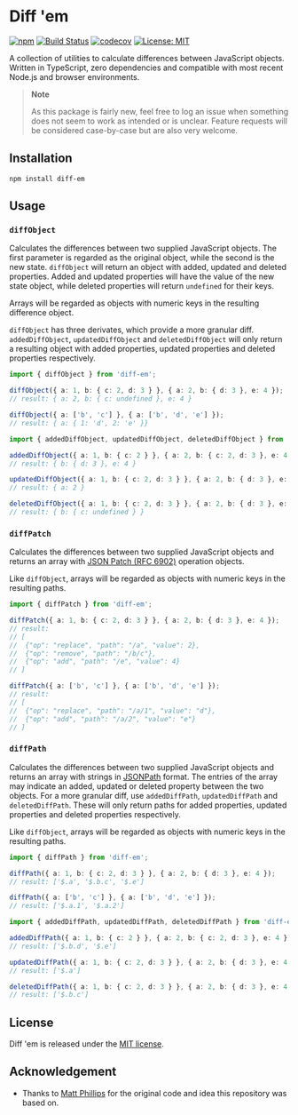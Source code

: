 # Diff 'em

[![npm](https://img.shields.io/npm/v/diff-em)](https://www.npmjs.com/package/diff-em)
[![Build Status](https://github.com/FrederikGoovaerts/diff-em/actions/workflows/ci.yaml/badge.svg)](https://github.com/FrederikGoovaerts/diff-em/actions/workflows/ci.yaml)
[![codecov](https://codecov.io/gh/FrederikGoovaerts/diff-em/branch/main/graph/badge.svg?token=LIP8MHA7HG)](https://codecov.io/gh/FrederikGoovaerts/diff-em)
[![License: MIT](https://img.shields.io/badge/License-MIT-yellow.svg)](LICENSE)

A collection of utilities to calculate differences between JavaScript objects. Written in TypeScript, zero dependencies and compatible with most recent Node.js and browser environments.

> **Note**
>
> As this package is fairly new, feel free to log an issue when something does not seem to work as intended or is unclear. Feature requests will be considered case-by-case but are also very welcome.

## Installation

```
npm install diff-em
```

## Usage

### `diffObject`

Calculates the differences between two supplied JavaScript objects. The first parameter is regarded as the original object, while the second is the new state. `diffObject` will return an object with added, updated and deleted properties. Added and updated properties will have the value of the new state object, while deleted properties will return `undefined` for their keys.

Arrays will be regarded as objects with numeric keys in the resulting difference object.

`diffObject` has three derivates, which provide a more granular diff. `addedDiffObject`, `updatedDiffObject` and `deletedDiffObject` will only return a resulting object with added properties, updated properties and deleted properties respectively.

```ts
import { diffObject } from 'diff-em';

diffObject({ a: 1, b: { c: 2, d: 3 } }, { a: 2, b: { d: 3 }, e: 4 });
// result: { a: 2, b: { c: undefined }, e: 4 }

diffObject({ a: ['b', 'c'] }, { a: ['b', 'd', 'e'] });
// result: { a: { 1: 'd', 2: 'e' }}
```

```ts
import { addedDiffObject, updatedDiffObject, deletedDiffObject } from 'diff-em';

addedDiffObject({ a: 1, b: { c: 2 } }, { a: 2, b: { c: 2, d: 3 }, e: 4 });
// result: { b: { d: 3 }, e: 4 }

updatedDiffObject({ a: 1, b: { c: 2, d: 3 } }, { a: 2, b: { d: 3 }, e: 4 });
// result: { a: 2 }

deletedDiffObject({ a: 1, b: { c: 2, d: 3 } }, { a: 2, b: { d: 3 }, e: 4 });
// result: { b: { c: undefined } }
```

### `diffPatch`

Calculates the differences between two supplied JavaScript objects and returns an array with [JSON Patch (RFC 6902)](https://datatracker.ietf.org/doc/html/rfc6902/) operation objects.

Like `diffObject`, arrays will be regarded as objects with numeric keys in the resulting paths.

```ts
import { diffPatch } from 'diff-em';

diffPatch({ a: 1, b: { c: 2, d: 3 } }, { a: 2, b: { d: 3 }, e: 4 });
// result:
// [
//  {"op": "replace", "path": "/a", "value": 2},
//  {"op": "remove", "path": "/b/c"},
//  {"op": "add", "path": "/e", "value": 4}
// ]

diffPatch({ a: ['b', 'c'] }, { a: ['b', 'd', 'e'] });
// result:
// [
//  {"op": "replace", "path": "/a/1", "value": "d"},
//  {"op": "add", "path": "/a/2", "value": "e"}
// ]
```

### `diffPath`

Calculates the differences between two supplied JavaScript objects and returns an array with strings in [JSONPath](https://goessner.net/articles/JsonPath/) format. The entries of the array may indicate an added, updated or deleted property between the two objects. For a more granular diff, use `addedDiffPath`, `updatedDiffPath` and `deletedDiffPath`. These will only return paths for added properties, updated properties and deleted properties respectively.

Like `diffObject`, arrays will be regarded as objects with numeric keys in the resulting paths.

```ts
import { diffPath } from 'diff-em';

diffPath({ a: 1, b: { c: 2, d: 3 } }, { a: 2, b: { d: 3 }, e: 4 });
// result: ['$.a', '$.b.c', '$.e']

diffPath({ a: ['b', 'c'] }, { a: ['b', 'd', 'e'] });
// result: ['$.a.1', '$.a.2']
```

```ts
import { addedDiffPath, updatedDiffPath, deletedDiffPath } from 'diff-em';

addedDiffPath({ a: 1, b: { c: 2 } }, { a: 2, b: { c: 2, d: 3 }, e: 4 });
// result: ['$.b.d', '$.e']

updatedDiffPath({ a: 1, b: { c: 2, d: 3 } }, { a: 2, b: { d: 3 }, e: 4 });
// result: ['$.a']

deletedDiffPath({ a: 1, b: { c: 2, d: 3 } }, { a: 2, b: { d: 3 }, e: 4 });
// result: ['$.b.c']
```

## License

Diff 'em is released under the [MIT license](LICENSE).

## Acknowledgement

- Thanks to [Matt Phillips](https://github.com/mattphillips) for the original code and idea this repository was based on.
